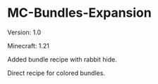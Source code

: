 # MC-Bundles-Expansion

Version: 1.0

Minecraft: 1.21


Added bundle recipe with rabbit hide.

Direct recipe for colored bundles.
